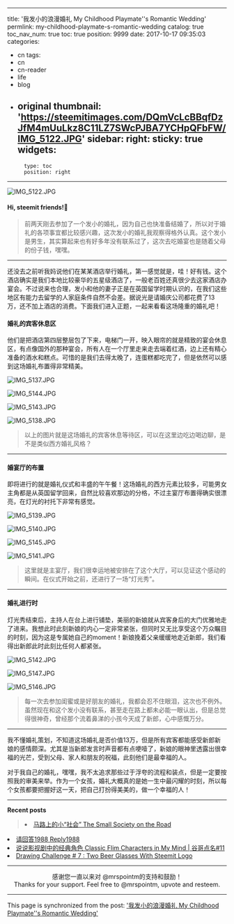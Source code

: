 
---
title: '我发小的浪漫婚礼 My Childhood Playmate''s Romantic Wedding'
permlink: my-childhood-playmate-s-romantic-wedding
catalog: true
toc_nav_num: true
toc: true
position: 9999
date: 2017-10-17 09:35:03
categories:
- cn
tags:
- cn
- cn-reader
- life
- blog
- original
thumbnail: 'https://steemitimages.com/DQmVcLcBBqfDzJfM4mUuLkz8C11LZ7SWcPJBA7YCHpQFbFW/IMG_5122.JPG'
sidebar:
    right:
        sticky: true
widgets:
    -
        type: toc
        position: right
---


![IMG_5122.JPG](https://steemitimages.com/DQmVcLcBBqfDzJfM4mUuLkz8C11LZ7SWcPJBA7YCHpQFbFW/IMG_5122.JPG)
#### Hi, steemit friends!💙
>前两天刚去参加了一个发小的婚礼，因为自己也快准备结婚了，所以对于婚礼的各项事宜都比较感兴趣，这次发小的婚礼我观察得格外认真。这个发小是男生，其实算起来也有好多年没有联系过了，这次去吃婚宴也是随着父母的份子钱，嘿嘿。
****
还没去之前听我妈说他们在某某酒店举行婚礼，第一感觉就是，哇！好有钱。这个酒店确实是我们本地比较豪华的五星级酒店了，一般老百姓还真很少去这家酒店办宴会。不过说来也合理，发小和他的妻子正是在英国留学时期认识的，在我们这些地区有能力去留学的人家庭条件自然不会差。据说光是请婚庆公司都花费了13万，还不加上酒店的消费。下面我们进入正题，一起来看看这场隆重的婚礼吧！

#### 婚礼的宾客休息区
他们是把酒店第四层整层包了下来，电梯门一开，映入眼帘的就是精致的宴会休息区，有点像国外的那种宴会，所有人在一个厅里走来走去端着红酒，边上还有精心准备的酒水和糕点。可惜的是我们去得太晚了，连蛋糕都吃完了，但是依然可以感到这场婚礼布置得非常精美。

![IMG_5137.JPG](https://steemitimages.com/DQmW54Azo4ZQ91YLaJ7uZRJbfaQchVKJvAhKD7EzQN4NKao/IMG_5137.JPG)

![IMG_5144.JPG](https://steemitimages.com/DQmaJL7pEALL6y6xRnWq5mKRKf5mZZHyyPX3fAbA7JdsPEh/IMG_5144.JPG)

![IMG_5143.JPG](https://steemitimages.com/DQmeijcuuVKx22KBcHe1zwAaCcfMXNvq4LtMfhcAUuMboHV/IMG_5143.JPG)

![IMG_5138.JPG](https://steemitimages.com/DQmbrzCEfKZng5h4B6Pojq6cG7AuMDviVcwqSzp46PMxU5u/IMG_5138.JPG)
>以上的图片就是这场婚礼的宾客休息等待区，可以在这里边吃边喝边聊，是不是类似西方婚礼风格？

****
#### 婚宴厅的布置
即将进行的就是婚礼仪式和丰盛的午午餐！这场婚礼的西方元素比较多，可能男女主角都是从英国留学回来，自然比较喜欢那边的分格，不过主宴厅布置得确实很漂亮，在灯光的衬托下非常有感觉。

![IMG_5139.JPG](https://steemitimages.com/DQmQnnzr4vVhPR6qdsYMuugVoSKrSKCgxr1Q8AUNXKecXf1/IMG_5139.JPG)

![IMG_5140.JPG](https://steemitimages.com/DQmYvk4nb3vhh9Ji8B8XU2ojNFm8FA821XyBiEbkDhzWbiW/IMG_5140.JPG)

![IMG_5145.JPG](https://steemitimages.com/DQmQVauoCq8MswHbHuiP4rsciUi47HXXu9WDyRaSoJF7AFK/IMG_5145.JPG)

![IMG_5141.JPG](https://steemitimages.com/DQmSzEwTjxHiBE2j4oNVEF7g76BaKAyaqHE2u5YmyWME6EV/IMG_5141.JPG)
>这里就是主宴厅，我们很幸运地被安排在了这个大厅，可以见证这个感动的瞬间。在仪式开始之前，还进行了一场“灯光秀”。

****
#### 婚礼进行时
灯光秀结束后，主持人在台上进行铺垫，美丽的新娘就从宾客身后的大门优雅地走了进来。我想此时此刻新娘的内心一定非常紧张，但同时又无比享受这个万众瞩目的时刻，因为这是专属她自己的moment！新娘挽着父亲缓缓地走近新郎，我们看得出新郎此时此刻比任何人都紧张。

![IMG_5142.JPG](https://steemitimages.com/DQmb1dXMK4hARxgG1vfTwUz9aS8g7hCQK6ijNCUf257L5vj/IMG_5142.JPG)

![IMG_5147.JPG](https://steemitimages.com/DQmTf8NzSwk7DuRrHyfVzu1s6RYRYvZJw6c368Lg4qvY897/IMG_5147.JPG)

![IMG_5146.JPG](https://steemitimages.com/DQmenvoBbyU2jFFLG3thMWtbgrtZb6Bi9JYeQKRkJCp2Qyh/IMG_5146.JPG)
>每一次去参加闺蜜或是好朋友的婚礼，我都会忍不住眼泪，这次也不例外。虽然现在和这个发小没有联系，甚至走在路上都未必能一眼认出，但是总觉得很神奇，曾经那个流着鼻涕的小孩今天成了新郎，心中感慨万分。

****
我不懂婚礼策划，不知道这场婚礼是否价值13万，但是所有宾客都能感受新郎新娘的感情颇深。尤其是当新郎发言时声音都有点哽噎了，新娘的眼神里透露出很幸福的光芒，受到父母、家人和朋友的祝福，此刻他们是最幸福的人。

对于我自己的婚礼，嘿嘿，我不太追求那些过于浮夸的流程和装点，但是一定要按照我的审美来举。作为一个女孩，婚礼大概真的是她一生中最闪耀的时刻，所以每个女孩都要把握好这一天，把自己打扮得美美的，做一个幸福的人！
****
<strong>Recent posts</strong>
> <li><a href="https://steemit.com/cn/@mrspointm/or">马路上的小“社会” The Small Society on the Road </a></li>
<li><a href="https://steemit.com/cn/@mrspointm/1988-please-answer-1988">请回答1988 Reply1988</a></li>
<li><a href=" https://steemit.com/cn/@mrspointm/classic-flim-characters-in-my-mind-or-11">说说影视剧中的经典角色 Classic Flim Characters in My Mind | 谷哥点名#11</a></li>
<li><a href="https://steemit.com/cn/@mrspointm/drawing-challenge-7-two-beer-glasses-with-steemit-logo-7-steemit">Drawing Challenge # 7 : Two Beer Glasses With Steemit Logo</a></li>



****
<center>感谢您一直以来对 @mrspointm的支持和鼓励！</center>
<center>Thanks for your support. Feel free to @mrspointm, upvote and resteem.</center>

- - -

This page is synchronized from the post: ['我发小的浪漫婚礼 My Childhood Playmate''s Romantic Wedding'](https://steemit.com/@mrspointm/my-childhood-playmate-s-romantic-wedding)
